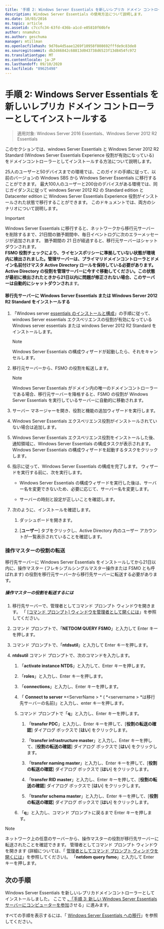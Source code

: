```yaml
---
title: '手順 2: Windows Server Essentials を新しいレプリカ ドメイン コントローラーとしてインストールする'
description: Windows Server Essentials の使用方法について説明します。
ms.date: 10/03/2016
ms.topic: article
ms.assetid: c7ccfc34-63fd-436b-a1cd-e05810f60bfe
author: nnamuhcs
ms.author: geschuma
manager: mtillman
ms.openlocfilehash: 9d70a4d5aae1269f10958f808692fffde9c83de8
ms.sourcegitcommit: db2d46842c68813d043738d6523f13d8454fc972
ms.translationtype: MT
ms.contentlocale: ja-JP
ms.lasthandoff: 09/10/2020
ms.locfileid: "89625498"
---
```

# <a name="step-2-install-windows-server-essentials-as-a-new-replica-domain-controller"></a>手順 2: Windows Server Essentials を新しいレプリカ ドメイン コントローラーとしてインストールする

>適用対象: Windows Server 2016 Essentials、Windows Server 2012 R2 Essentials

このセクションでは、windows Server Essentials と Windows Server 2012 R2 Standard (Windows Server Essentials Experience 役割が有効になっている) をドメインコントローラーとしてインストールする方法について説明します。

 25人のユーザーと50デバイスまでの環境では、このガイドの手順に従って、以前のバージョンの Windows SBS から Windows Server Essentials に移行することができます。 最大100人のユーザーと200台のデバイスがある環境では、同じガイダンスに従って windows Server 2012 R2 の Standard edition と Datacenter edition に Windows Server Essentials Experience 役割がインストールされた状態で移行することができます。 このドキュメントでは、両方のシナリオについて説明します。

> [!IMPORTANT]
>  Windows Server Essentials に移行すると、ネットワークから移行元サーバーを削除するまで、21日間の猶予期間中、毎日イベントログに次のエラーメッセージが追加されます。 猶予期間の 21 日が経過すると、移行元サーバーはシャットダウンされます。 <br> **FSMO 役割チェックにより、ライセンスポリシーに準拠していない状態が環境内に検出されました。管理サーバーは、プライマリドメインコントローラとドメイン名前付けマスタ Active Directory ロールを保持している必要があります。Active Directory の役割を管理サーバーに今すぐ移動してください。この状態が最初に検出されたときから21日以内に問題が修正されない場合、このサーバーは自動的にシャットダウンされ**ます。

#### <a name="install-windows-server-essentials-or-windows-server-2012-r2-standard-on-the-destination-server"></a>移行先サーバーに Windows Server Essentials または Windows Server 2012 R2 Standard をインストールする

1.  「Windows server [essentials のインストールと構成](../install/Install-and-Configure-Windows-Server-Essentials-or-Windows-Server-Essentials-Experience.md)」の手順に従って、windows Server essentials エクスペリエンスの役割が有効になっている Windows server essentials または windows Server 2012 R2 Standard をインストールします。

    > [!NOTE]
    >  Windows Server Essentials の構成ウィザードが起動したら、それをキャンセルします。

2.  移行元サーバーから、FSMO の役割を転送します。

    > [!NOTE]
    >  Windows Server Essentials がドメイン内の唯一のドメインコントローラーである場合、移行元サーバーを降格すると、FSMO の役割が Windows Server Essentials を実行しているサーバーに自動的に移動されます。

3.  サーバー マネージャーを開き、役割と機能の追加ウィザードを実行します。

4.  Windows Server Essentials エクスペリエンス役割がインストールされていない場合は追加します。

5.  Windows Server Essentials エクスペリエンス役割をインストールした後、通知領域に、Windows Server Essentials の構成タスクが表示されます。 Windows Server Essentials の構成ウィザードを起動するタスクをクリックします。

6.  指示に従って、Windows Server Essentials の構成を完了します。 ウィザードを実行する前に、次を実行します。

    -   Windows Server Essentials の構成ウィザードを実行した後は、サーバー名を変更できないため、必要に応じて、サーバー名を変更します。

    -   サーバーの時刻と設定が正しいことを確認します。

7.  次のように、インストールを確認します。

    1.  ダッシュボードを開きます。

    2.  [**ユーザー**] タブをクリックし、Active Directory 内のユーザー アカウントが一覧表示されていることを確認します。

### <a name="transfer-the-operations-master-roles"></a>操作マスターの役割の転送
 移行先サーバーに Windows Server Essentials をインストールしてから21日以内に、操作マスター (フレキシブルシングルマスター操作または FSMO とも呼ばれます) の役割を移行元サーバーから移行先サーバーに転送する必要があります。

##### <a name="to-transfer-the-operations-master-roles"></a>操作マスターの役割を転送するには

1.  移行先サーバーで、管理者としてコマンド プロンプト ウィンドウを開きます。 「 [[コマンド プロンプト] ウィンドウを管理者として開くには](https://technet.microsoft.com/library/cc947813\(v=WS.10\).aspx)」を参照してください。

2.  コマンド プロンプトで、「**NETDOM QUERY FSMO**」と入力して Enter キーを押します。

3.  コマンド プロンプトで、「**ntdsutil**」と入力して Enter キーを押します。

4.  **ntdsutil** コマンド プロンプトで、次のコマンドを入力します。

    1.  「**activate instance NTDS**」と入力して、Enter キーを押します。

    2.  「**roles**」と入力し、Enter キーを押します。

    3.  「**connections**」と入力し、Enter キーを押します。

    4.  「 **Connect to server** *<ServerName \> * ( *<servername \> *は移行先サーバーの名前)」と入力し、enter キーを押します。

    5.  コマンド プロンプトで「**q**」と入力し、Enter キーを押します。

        1.  「**transfer PDC**」と入力し、Enter キーを押して、[**役割の転送の確認**] ダイアログ ボックスで [**はい**] をクリックします。

        2.  「**transfer infrastructure master**」と入力し、Enter キーを押して、[**役割の転送の確認**] ダイアログ ボックスで [**はい**] をクリックします。

        3.  「**transfer naming master**」と入力し、Enter キーを押して、[**役割の転送の確認**] ダイアログ ボックスで [**はい**] をクリックします。

        4.  「**transfer RID master**」と入力し、Enter キーを押して、[**役割の転送の確認**] ダイアログ ボックスで [**はい**] をクリックします。

        5.  「**transfer schema master**」と入力し、Enter キーを押して、[**役割の転送の確認**] ダイアログ ボックスで [**はい**] をクリックします。

    6.  「**q**」と入力し、コマンド プロンプトに戻るまで Enter キーを押します。

> [!NOTE]
>  ネットワーク上の任意のサーバーから、操作マスターの役割が移行先サーバーに転送されたことを確認できます。 管理者としてコマンド プロンプト ウィンドウを開きます (詳細については、「 [管理者としてコマンド プロンプト ウィンドウを開くには](https://technet.microsoft.com/library/cc947813\(v=WS.10\).aspx)」を参照してください)。 「**netdom query fsmo**」と入力して Enter キーを押します。

## <a name="next-steps"></a>次の手順
 Windows Server Essentials を新しいレプリカドメインコントローラーとしてインストールしました。 ここで [、「手順 3: 新しい Windows Server Essentials サーバーにコンピューターを参加](Step-3--Join-computers-to-the-new-Windows-Server-Essentials-server.md)させる」に進みます。

すべての手順を表示するには、「 [Windows Server Essentials への移行](Migrate-from-Previous-Versions-to-Windows-Server-Essentials-or-Windows-Server-Essentials-Experience.md)」を参照してください。

